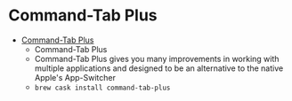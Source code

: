 # Command-Tab Plus
- [Command-Tab Plus](https://noteifyapp.com/command-tab-plus/)
  -  Command-Tab Plus
  - Command-Tab Plus gives you many improvements in working with multiple applications and designed to be an alternative to the native Apple's App-Switcher
  - `brew cask install command-tab-plus`
